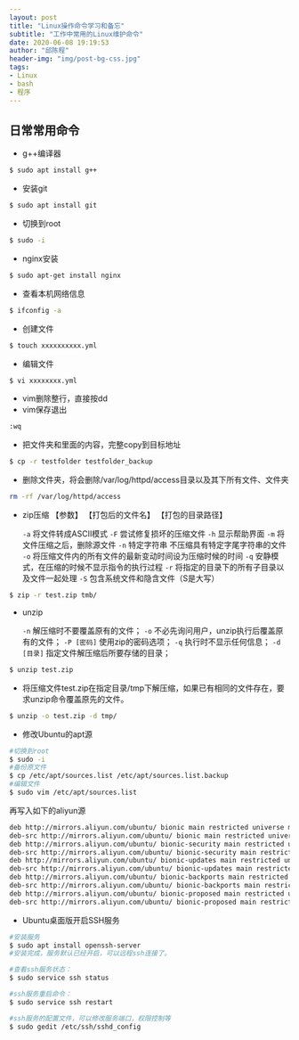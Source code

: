 ```yaml
---
layout: post
title: "Linux操作命令学习和备忘"
subtitle: "工作中常用的Linux维护命令"
date: 2020-06-08 19:19:53
author: "邱陈程"
header-img: "img/post-bg-css.jpg"
tags:
- Linux
- bash
- 程序
---
```

## 日常常用命令

- g++编译器
```bash
$ sudo apt install g++
```

- 安装git
```bash
$ sudo apt install git
```
- 切换到root
```bash
$ sudo -i
```
- nginx安装
```bash
$ sudo apt-get install nginx
```
- 查看本机网络信息
```bash
$ ifconfig -a
```
- 创建文件
```bash
$ touch xxxxxxxxxx.yml
```
- 编辑文件
```bash
$ vi xxxxxxxx.yml
```
- vim删除整行，直接按dd
- vim保存退出
```bash
:wq
```
- 把文件夹和里面的内容，完整copy到目标地址
```bash
$ cp -r testfolder testfolder_backup
```

- 删除文件夹，将会删除/var/log/httpd/access目录以及其下所有文件、文件夹
```bash
rm -rf /var/log/httpd/access
```

- zip压缩 【参数】 【打包后的文件名】 【打包的目录路径】

  `-a` 将文件转成ASCII模式
  `-F` 尝试修复损坏的压缩文件
  `-h` 显示帮助界面
  `-m` 将文件压缩之后，删除源文件
  `-n` 特定字符串 不压缩具有特定字尾字符串的文件
  `-o` 将压缩文件内的所有文件的最新变动时间设为压缩时候的时间
  `-q` 安静模式，在压缩的时候不显示指令的执行过程
  `-r` 将指定的目录下的所有子目录以及文件一起处理
  `-S` 包含系统文件和隐含文件（S是大写）
```bash
$ zip -r test.zip tmb/
```
- unzip

  `-n` 解压缩时不要覆盖原有的文件；
  `-o` 不必先询问用户，unzip执行后覆盖原有的文件；
  `-P [密码]` 使用zip的密码选项；
  `-q` 执行时不显示任何信息；
  `-d [目录]` 指定文件解压缩后所要存储的目录；
```bash
$ unzip test.zip
```
- 将压缩文件test.zip在指定目录/tmp下解压缩，如果已有相同的文件存在，要求unzip命令覆盖原先的文件。
```bash
$ unzip -o test.zip -d tmp/
```

- 修改Ubuntu的apt源
```bash
#切换到root
$ sudo -i
#备份原文件
$ cp /etc/apt/sources.list /etc/apt/sources.list.backup
#编辑文件
$ sudo vim /etc/apt/sources.list
```
再写入如下的aliyun源

```bash
deb http://mirrors.aliyun.com/ubuntu/ bionic main restricted universe multiverse
deb-src http://mirrors.aliyun.com/ubuntu/ bionic main restricted universe multiverse
deb http://mirrors.aliyun.com/ubuntu/ bionic-security main restricted universe multiverse
deb-src http://mirrors.aliyun.com/ubuntu/ bionic-security main restricted universe multiverse
deb http://mirrors.aliyun.com/ubuntu/ bionic-updates main restricted universe multiverse
deb-src http://mirrors.aliyun.com/ubuntu/ bionic-updates main restricted universe multiverse
deb http://mirrors.aliyun.com/ubuntu/ bionic-backports main restricted universe multiverse
deb-src http://mirrors.aliyun.com/ubuntu/ bionic-backports main restricted universe multiverse
deb http://mirrors.aliyun.com/ubuntu/ bionic-proposed main restricted universe multiverse
deb-src http://mirrors.aliyun.com/ubuntu/ bionic-proposed main restricted universe multiverse
```

- Ubuntu桌面版开启SSH服务

```bash
#安装服务
$ sudo apt install openssh-server
#安装完成，服务默认已经开启，可以远程ssh连接了。

#查看ssh服务状态：
$ sudo service ssh status

#ssh服务重启命令：
$ sudo service ssh restart

#ssh服务的配置文件，可以修改服务端口，权限控制等
$ sudo gedit /etc/ssh/sshd_config
```